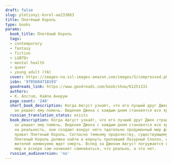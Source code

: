 ```yaml
---
draft: false
slug: pletionyi-korol-ae233863
title: Плетёный Король
type: books
params:
  book_title: Плетёный Король
  tags:
  - contemporary
  - fantasy
  - fiction
  - LGBTQ+
  - mental health
  - queer
  - young adult (YA)
  cover: https://images-na.ssl-images-amazon.com/images/S/compressed.photo.goodreads.com/books/1654705474i/61251131.jpg
  isbn: '9785604718193'
  goodreads_link: https://www.goodreads.com/book/show/61251131
  authors:
  - K. Ancrum, Кайла Анкрум
  page_count: '240'
  short_book_description: Когда Август узнаёт, что его лучший друг Джек страдает галлюцинациями,
    он решает ему помочь. Видения Джека с каждым днем становятся все ярче.
  russian_translation_status: exists
  book_description: Когда Август узнаёт, что его лучший друг Джек страдает галлюцинациями,
    он решает ему помочь. Видения Джека с каждым днем становятся все ярче. Наложенные
    на реальность, они создают вокруг него тщательно продуманный мир фантазий, которым
    правит Плетеный Король. Согласно темному пророчеству, существующему в этом мире,
    Плетеный Король должен найти и вернуть пропавший Лазурный Сполох, иначе всех его
    жителей неминуемо ждет смерть. Вслед за Джеком Август погружается в вымышленный
    мир и вскоре сам начинает сомневаться, что реально, а что нет.
  russian_audioversion: 'no'
---
```

